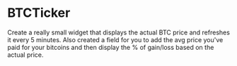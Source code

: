 # BTCTicker

Create a really small widget that displays the actual BTC price and refreshes it every 5 minutes. Also created a field for you to add the avg price you've paid for your bitcoins and then display the % of gain/loss based on the actual price.
